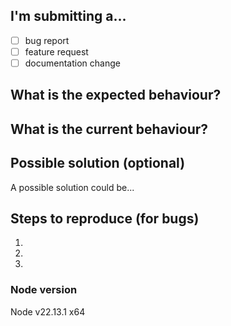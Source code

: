 ## I'm submitting a...

- [ ] bug report
- [ ] feature request
- [ ] documentation change

## What is the expected behaviour?
<!--- Describe the expected behaviour in details. -->

## What is the current behaviour?
<!--- Describe the current behaviour in details. -->

## Possible solution (optional)
<!-- If you have a solution proposal, please explain it here. -->
<!-- If your solution includes implementation, you should also open a pull request with this as related issue. -->
<!-- You can delete this section if you don't want to suggest a possible solution. -->

A possible solution could be...

## Steps to reproduce (for bugs)
<!-- You can delete this section if you are not submitting a bug report. -->

1. 
2. 
3. 

### Node version
<!-- Indicate your node version here. -->
<!-- You can print it using `node --version`. -->
Node v22.13.1 x64